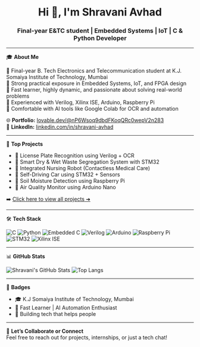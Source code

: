 <h1 align="center">Hi 👋, I'm Shravani Avhad</h1>
<h3 align="center">Final-year E&TC student | Embedded Systems | IoT | C & Python Developer</h3>

---

🎓 **About Me**

🔹 Final-year B. Tech Electronics and Telecommunication student at K.J. Somaiya Institute of Technology, Mumbai  
🔹 Strong practical exposure in Embedded Systems, IoT, and FPGA design  
🔹 Fast learner, highly dynamic, and passionate about solving real-world problems  
🔹 Experienced with Verilog, Xilinx ISE, Arduino, Raspberry Pi  
🔹 Comfortable with AI tools like Google Colab for OCR and automation

🌐 **Portfolio:** [lovable.dev/@nP6Wsoq9dbdFKoqQRc0wepV2n283](https://lovable.dev/@nP6Wsoq9dbdFKoqQRc0wepV2n283)  
🔗 **LinkedIn:** [linkedin.com/in/shravani-avhad](https://www.linkedin.com/in/shravani-avhad-9a5114369)

---

🚀 **Top Projects**

- 🔹 License Plate Recognition using Verilog + OCR  
- 🔹 Smart Dry & Wet Waste Segregation System with STM32  
- 🔹 Integrated Nursing Robot (Contactless Medical Care)  
- 🔹 Self-Driving Car using STM32 + Sensors  
- 🔹 Soil Moisture Detection using Raspberry Pi  
- 🔹 Air Quality Monitor using Arduino Nano

➡️ [Click here to view all projects ➜](#)

---

🛠️ **Tech Stack**

![C](https://img.shields.io/badge/-C-05122A?style=flat&logo=c)
![Python](https://img.shields.io/badge/-Python-05122A?style=flat&logo=python)
![Embedded C](https://img.shields.io/badge/-Embedded%20C-05122A?style=flat&logo=c)
![Verilog](https://img.shields.io/badge/-Verilog-05122A?style=flat)
![Arduino](https://img.shields.io/badge/-Arduino-05122A?style=flat&logo=arduino)
![Raspberry Pi](https://img.shields.io/badge/-Raspberry%20Pi-05122A?style=flat&logo=raspberrypi)
![STM32](https://img.shields.io/badge/-STM32-05122A?style=flat)
![Xilinx ISE](https://img.shields.io/badge/-Xilinx%20ISE-05122A?style=flat)

---

📊 **GitHub Stats**

![Shravani's GitHub Stats](https://github-readme-stats.vercel.app/api?username=shravani-avhad&show_icons=true&theme=radical)
![Top Langs](https://github-readme-stats.vercel.app/api/top-langs/?username=shravani-avhad&layout=compact&theme=radical)

---

🏅 **Badges**

- 🎓 K.J Somaiya Institute of Technology, Mumbai  
- 🧠 Fast Learner | AI Automation Enthusiast  
- 🚀 Building tech that helps people

---

💬 **Let’s Collaborate or Connect**  
Feel free to reach out for projects, internships, or just a tech chat!

